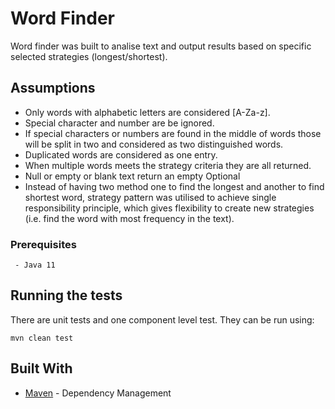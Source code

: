 # Word Finder

Word finder was built to analise text and output results based on specific selected strategies (longest/shortest).


## Assumptions
- Only words with alphabetic letters are considered [A-Za-z].
- Special character and number are be ignored.
- If special characters or numbers are found in the middle of words those will be split in two and considered as two distinguished words.
- Duplicated words are considered as one entry.
- When multiple words meets the strategy criteria they are all returned.
- Null or empty or blank text return an empty Optional
- Instead of having two method one to find the longest and another to find shortest word, strategy pattern was utilised to achieve single responsibility principle, which gives flexibility to create new strategies (i.e. find the word with most frequency in the text).
 
### Prerequisites

``` - Java 11```

## Running the tests

There are unit tests and one component level test. They can be run using:

```mvn clean test```

## Built With
* [Maven](https://maven.apache.org/) - Dependency Management